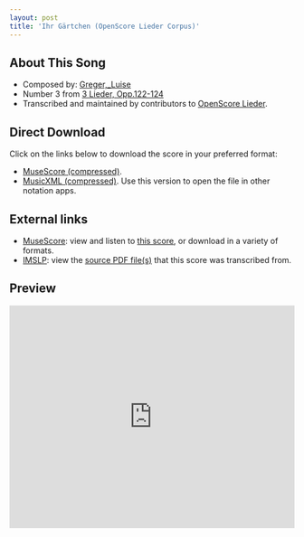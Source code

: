 ```yaml
---
layout: post
title: 'Ihr Gärtchen (OpenScore Lieder Corpus)'
---
```


## About This Song

- Composed by: [Greger,_Luise](https://fourscoreandmore.org/openscore/lieder/Greger,_Luise)
- Number 3 from [3 Lieder, Opp.122-124](https://fourscoreandmore.org/openscore/lieder/Greger,_Luise/3_Lieder,_Opp.122-124)
- Transcribed and maintained by contributors to [OpenScore Lieder].

[OpenScore Lieder]: https://musescore.com/openscore-lieder-corpus

## Direct Download

Click on the links below to download the score in your preferred format:
- [MuseScore (compressed)](https://github.com/openscore/lieder/blob/main/scores/Greger,_Luise/3_Lieder,_Opp.122-124/3_Ihr_Gärtchen/lc6174661.mscz?raw=true).
- [MusicXML (compressed)](https://github.com/openscore/lieder/blob/main/scores/Greger,_Luise/3_Lieder,_Opp.122-124/3_Ihr_Gärtchen/lc6174661.mxl?raw=true). Use this version to open the file in other notation apps.

## External links

- [MuseScore]: view and listen to [this score][MuseScore], or download in a variety of formats.
- [IMSLP]: view the [source PDF file(s)][IMSLP] that this score was transcribed from.

[MuseScore]: https://musescore.com/score/6174661
[IMSLP]: https://imslp.org/wiki/Special:ReverseLookup/625109

## Preview

<iframe width="100%" height="394" src="https://musescore.com/openscore-lieder-corpus/scores/6174661/embed" frameborder="0" allowfullscreen allow="autoplay; fullscreen"></iframe>

